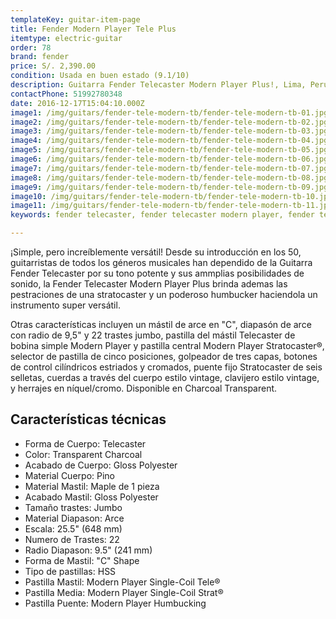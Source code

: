```yaml
---
templateKey: guitar-item-page
title: Fender Modern Player Tele Plus
itemtype: electric-guitar
order: 78
brand: fender
price: S/. 2,390.00
condition: Usada en buen estado (9.1/10)
description: Guitarra Fender Telecaster Modern Player Plus!, Lima, Peru
contactPhone: 51992780348
date: 2016-12-17T15:04:10.000Z
image1: /img/guitars/fender-tele-modern-tb/fender-tele-modern-tb-01.jpg
image2: /img/guitars/fender-tele-modern-tb/fender-tele-modern-tb-02.jpg
image3: /img/guitars/fender-tele-modern-tb/fender-tele-modern-tb-03.jpg
image4: /img/guitars/fender-tele-modern-tb/fender-tele-modern-tb-04.jpg
image5: /img/guitars/fender-tele-modern-tb/fender-tele-modern-tb-05.jpg
image6: /img/guitars/fender-tele-modern-tb/fender-tele-modern-tb-06.jpg
image7: /img/guitars/fender-tele-modern-tb/fender-tele-modern-tb-07.jpg
image8: /img/guitars/fender-tele-modern-tb/fender-tele-modern-tb-08.jpg
image9: /img/guitars/fender-tele-modern-tb/fender-tele-modern-tb-09.jpg
image10: /img/guitars/fender-tele-modern-tb/fender-tele-modern-tb-10.jpg
image11: /img/guitars/fender-tele-modern-tb/fender-tele-modern-tb-11.jpg
keywords: fender telecaster, fender telecaster modern player, fender telecaster modern player

---
```

¡Simple, pero increíblemente versátil! Desde su introducción en los 50, guitarristas de todos los géneros musicales han dependido de la Guitarra Fender Telecaster por su tono potente y sus ammplias posibilidades de sonido, la Fender Telecaster Modern Player Plus brinda ademas las pestraciones de una stratocaster y un poderoso humbucker haciendola un instrumento super versátil.

Otras características incluyen un mástil de arce en "C", diapasón de arce con radio de 9,5" y 22 trastes jumbo, pastilla del mástil Telecaster de bobina simple Modern Player y pastilla central Modern Player Stratocaster®, selector de pastilla de cinco posiciones, golpeador de tres capas, botones de control cilíndricos estriados y cromados, puente fijo Stratocaster de seis selletas, cuerdas a través del cuerpo estilo vintage, clavijero estilo vintage, y herrajes en níquel/cromo. Disponible en Charcoal Transparent.

## Características técnicas

* Forma de Cuerpo: Telecaster
* Color: Transparent Charcoal
* Acabado de Cuerpo: Gloss Polyester
* Material Cuerpo: Pino
* Material Mastil: Maple de 1 pieza
* Acabado Mastil: Gloss Polyester
* Tamaño trastes: Jumbo
* Material Diapason: Arce
* Escala: 25.5" (648 mm)
* Numero de Trastes: 22
* Radio Diapason: 9.5" (241 mm)
* Forma de Mastil: "C" Shape
* Tipo de pastillas: HSS
* Pastilla Mastil: Modern Player Single-Coil Tele®
* Pastilla Media: Modern Player Single-Coil Strat®
* Pastilla Puente: Modern Player Humbucking